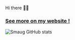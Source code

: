 Hi there 👋😃  

### [See more on my website !](https://chades.fr)

![Smaug GitHub stats](https://github-readme-stats.vercel.app/api?username=ChadEstoupStreiff&show_icons=true&theme=radical)  
